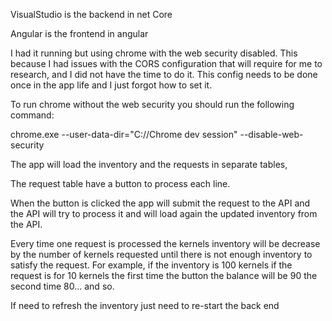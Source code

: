 VisualStudio is the backend in net Core

Angular is the frontend in angular

I had it running but using chrome with the web security disabled. This because I had issues with the CORS configuration that will require for me to research, and I did not have the time to do it. This config needs to be done once in the app life and I just forgot how to set it.

To run chrome without the web security you should run the following command: 

chrome.exe --user-data-dir="C://Chrome dev session" --disable-web-security

The app will load the inventory and the requests in separate tables, 

The request table have a button to process each line.

When the button is clicked the app will submit the request to the API and the API will try to process it and will load again the updated inventory from the API.

Every time one request is processed the kernels inventory will be decrease by the number of kernels requested until there is not enough inventory to satisfy the request. For example, if the inventory is 100 kernels if the request is for 10 kernels the first time the button the balance will be 90 the second time 80... and so.

If need to refresh the inventory just need to re-start the back end

